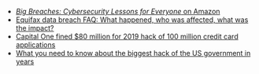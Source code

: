 - [_Big Breaches: Cybersecurity Lessons for Everyone_ on Amazon](https://www.amazon.com/Big-Breaches-Cybersecurity-Lessons-Everyone/dp/1484266544)
- [Equifax data breach FAQ: What happened, who was affected, what was the impact?](https://www.csoonline.com/article/3444488/equifax-data-breach-faq-what-happened-who-was-affected-what-was-the-impact.html)
- [Capital One fined $80 million for 2019 hack of 100 million credit card applications](https://www.washingtonpost.com/national-security/capital-one-fined-2019-hack/2020/08/06/90c2c836-d7f3-11ea-aff6-220dd3a14741_story.html)
- [What you need to know about the biggest hack of the US government in years](https://www.theguardian.com/technology/2020/dec/15/orion-hack-solar-winds-explained-us-treasury-commerce-department)